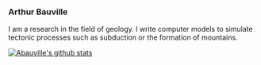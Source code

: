 ### Arthur Bauville

I am a research in the field of geology. I write computer models to simulate tectonic processes such as subduction or the formation of mountains.



[![Abauville's github stats](https://github-readme-stats.vercel.app/api?username=abauville&count_private=true)](https://github.com/anuraghazra/github-readme-stats)
<!--
**abauville/abauville** is a ✨ _special_ ✨ repository because its `README.md` (this file) appears on your GitHub profile.

Here are some ideas to get you started:

- 🔭 I’m currently working on ...
- 🌱 I’m currently learning ...
- 👯 I’m looking to collaborate on ...
- 🤔 I’m looking for help with ...
- 💬 Ask me about ...
- 📫 How to reach me: ...
- 😄 Pronouns: ...
- ⚡ Fun fact: ...
-->
